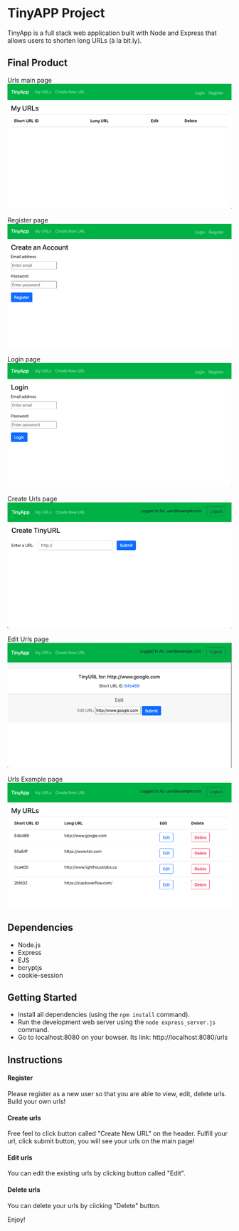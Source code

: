 # TinyAPP Project

TinyApp is a full stack web application built with Node and Express that allows users to shorten long URLs (à la bit.ly).

## Final Product

Urls main page
!["Screenshot of Urls page"](https://github.com/ruilinqi/tinyapp/blob/master/docs/urls-page.png)

Register page
!["Screenshot of Register page"](https://github.com/ruilinqi/tinyapp/blob/master/docs/register-page.png)

Login page
!["Screenshot of Login page"](https://github.com/ruilinqi/tinyapp/blob/master/docs/login-page.png)

Create Urls page
!["Screenshot of Create Urls page"](https://github.com/ruilinqi/tinyapp/blob/master/docs/create-url-page.png)

Edit Urls page
!["Screenshot of Edit Urls page"](https://github.com/ruilinqi/tinyapp/blob/master/docs/edit-url-page.png)

Urls Example page
!["Screenshot of Urls Example page"](https://github.com/ruilinqi/tinyapp/blob/master/docs/urls-example-page.page.png)


## Dependencies

- Node.js
- Express
- EJS
- bcryptjs
- cookie-session

## Getting Started

- Install all dependencies (using the `npm install` command).
- Run the development web server using the `node express_server.js` command.
- Go to localhost:8080 on your bowser. Its link: http://localhost:8080/urls

## Instructions

#### Register
Please register as a new user so that you are able to view, edit, delete urls. Build your own urls!

#### Create urls
Free feel to click button called "Create New URL" on the header. Fulfill your url, click submit button, you will see your urls on the main page!

#### Edit urls
You can edit the existing urls by clicking button called "Edit".

#### Delete urls
You can delete your urls by ciicking "Delete" button.

Enjoy!